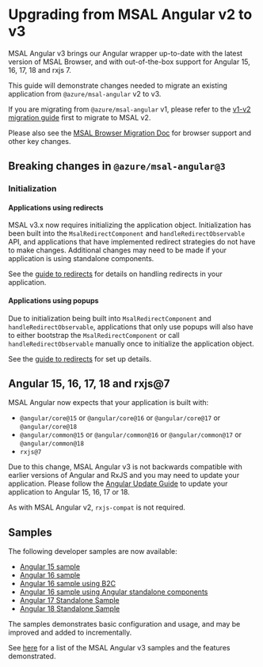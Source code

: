 # Upgrading from MSAL Angular v2 to v3

MSAL Angular v3 brings our Angular wrapper up-to-date with the latest version of MSAL Browser, and with out-of-the-box support for Angular 15, 16, 17, 18 and rxjs 7.

This guide will demonstrate changes needed to migrate an existing application from `@azure/msal-angular` v2 to v3.

If you are migrating from `@azure/msal-angular` v1, please refer to the [v1-v2 migration guide](https://github.com/AzureAD/microsoft-authentication-library-for-js/tree/dev/lib/msal-angular/docs/v1-v2-upgrade-guide.md) first to migrate to MSAL v2.

Please also see the [MSAL Browser Migration Doc](https://github.com/AzureAD/microsoft-authentication-library-for-js/tree/dev/lib/msal-browser/docs/v2-migration.md) for browser support and other key changes.

## Breaking changes in `@azure/msal-angular@3`

### Initialization

#### Applications using redirects

MSAL v3.x now requires initializing the application object. Initialization has been built into the `MsalRedirectComponent` and `handleRedirectObservable` API, and applications that have implemented redirect strategies do not have to make changes. Additional changes may need to be made if your application is using standalone components.

See the [guide to redirects](https://github.com/AzureAD/microsoft-authentication-library-for-js/tree/dev/lib/msal-angular/docs/redirects.md) for details on handling redirects in your application.

#### Applications using popups

Due to initialization being built into `MsalRedirectComponent` and `handleRedirectObservable`, applications that only use popups will also have to either bootstrap the `MsalRedirectComponent` or call `handleRedirectObservable` manually once to initialize the application object.

See the [guide to redirects](https://github.com/AzureAD/microsoft-authentication-library-for-js/tree/dev/lib/msal-angular/docs/redirects.md) for set up details.

## Angular 15, 16, 17, 18 and rxjs@7

MSAL Angular now expects that your application is built with: 

- `@angular/core@15` or `@angular/core@16` or `@angular/core@17` or `@angular/core@18`
- `@angular/common@15` or `@angular/common@16` or `@angular/common@17` or `@angular/common@18`
- `rxjs@7`

Due to this change, MSAL Angular v3 is not backwards compatible with earlier versions of Angular and RxJS and you may need to update your application. Please follow the [Angular Update Guide](https://update.angular.io/) to update your application to Angular 15, 16, 17 or 18.

As with MSAL Angular v2, `rxjs-compat` is not required.

## Samples

The following developer samples are now available:

- [Angular 15 sample](https://github.com/AzureAD/microsoft-authentication-library-for-js/tree/v3-lts/samples/msal-angular-v3-samples/angular15-sample-app)
- [Angular 16 sample](https://github.com/AzureAD/microsoft-authentication-library-for-js/tree/v3-lts/samples/msal-angular-v3-samples/angular16-sample-app)
- [Angular 16 sample using B2C](https://github.com/AzureAD/microsoft-authentication-library-for-js/tree/v3-lts/samples/msal-angular-v3-samples/angular-b2c-sample-app)
- [Angular 16 sample using Angular standalone components](https://github.com/AzureAD/microsoft-authentication-library-for-js/tree/v3-lts/samples/msal-angular-v3-samples/angular-standalone-sample)
- [Angular 17 Standalone Sample](https://github.com/AzureAD/microsoft-authentication-library-for-js/tree/v3-lts/samples/msal-angular-v3-samples/angular17-standalone-sample)
- [Angular 18 Standalone Sample](https://github.com/AzureAD/microsoft-authentication-library-for-js/tree/v3-lts/samples/msal-angular-v3-samples/angular18-standalone-sample)

The samples demonstrates basic configuration and usage, and may be improved and added to incrementally.

See [here](https://github.com/AzureAD/microsoft-authentication-library-for-js/blob/v3-lts/samples/msal-angular-v3-samples/README.md) for a list of the MSAL Angular v3 samples and the features demonstrated.
